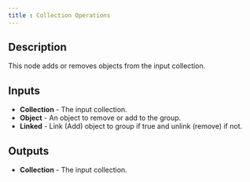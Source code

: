 ```yaml
---
title : Collection Operations
---
```


## Description

This node adds or removes objects from the input collection.

## Inputs

- **Collection** - The input collection.
- **Object** - An object to remove or add to the group.
- **Linked** - Link (Add) object to group if true and unlink (remove)
    if not.

## Outputs

- **Collection** - The input collection.
